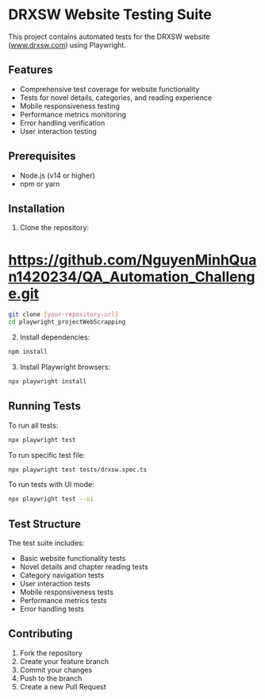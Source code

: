 # DRXSW Website Testing Suite

This project contains automated tests for the DRXSW website (www.drxsw.com) using Playwright.

## Features

- Comprehensive test coverage for website functionality
- Tests for novel details, categories, and reading experience
- Mobile responsiveness testing
- Performance metrics monitoring
- Error handling verification
- User interaction testing

## Prerequisites

- Node.js (v14 or higher)
- npm or yarn

## Installation

1. Clone the repository:
# https://github.com/NguyenMinhQuan1420234/QA_Automation_Challenge.git

```bash
git clone [your-repository-url]
cd playwright_projectWebScrapping
```

2. Install dependencies:
```bash
npm install
```

3. Install Playwright browsers:
```bash
npx playwright install
```

## Running Tests

To run all tests:
```bash
npx playwright test
```

To run specific test file:
```bash
npx playwright test tests/drxsw.spec.ts
```

To run tests with UI mode:
```bash
npx playwright test --ui
```

## Test Structure

The test suite includes:
- Basic website functionality tests
- Novel details and chapter reading tests
- Category navigation tests
- User interaction tests
- Mobile responsiveness tests
- Performance metrics tests
- Error handling tests

## Contributing

1. Fork the repository
2. Create your feature branch
3. Commit your changes
4. Push to the branch
5. Create a new Pull Request 